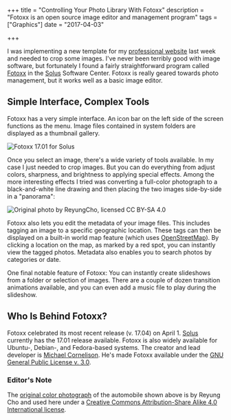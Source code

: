 +++
title = "Controlling Your Photo Library With Fotoxx"
description = "Fotoxx is an open source image editor and management program"
tags = ["Graphics"]
date = "2017-04-03"

+++

I was implementing a new template for my [professional website](https://skipoliva.com) last week and needed to crop some images. I've never been terribly good with image software, but fortunately I found a fairly straightforward program called [Fotoxx](http://www.kornelix.net/fotoxx/fotoxx.html) in the [Solus](https://solus-project.com) Software Center. Fotoxx is really geared towards photo management, but it works well as a basic image editor.

## Simple Interface, Complex Tools

Fotoxx has a very simple interface. An icon bar on the left side of the screen functions as the menu. Image files contained in system folders are displayed as a thumbnail gallery.

![Fotoxx 17.01 for Solus](/images/2017-04-03-fotoxx.png)

Once you select an image, there's a wide variety of tools available. In my case I just needed to crop images. But you can do everything from adjust colors, sharpness, and brightness to applying special effects. Among the more interesting effects I tried was converting a full-color photograph to a black-and-white line drawing and then placing the two images side-by-side in a "panorama":

![Original photo by ReyungCho, licensed CC BY-SA 4.0](/images/2017-04-03-fotoxx-VW_mexicano.png)

Fotoxx also lets you edit the metadata of your image files. This includes tagging an image to a specific geographic location. These tags can then be displayed on a built-in world map feature (which uses [OpenStreetMap](https://www.openstreetmap.org)). By clicking a location on the map, as marked by a red spot, you can instantly view the tagged photos. Metadata also enables you to search photos by categories or date.

One final notable feature of Fotoxx: You can instantly create slideshows from a folder or selection of images. There are a couple of dozen transition animations available, and you can even add a music file to play during the slideshow. 

## Who Is Behind Fotoxx?

Fotoxx celebrated its most recent release (v. 17.04) on April 1. [Solus](https://git.solus-project.com/packages/fotoxx) currently has the 17.01 release available. Fotoxx is also widely available for Ubuntu-, Debian-, and Fedora-based systems. The creator and lead developer is [Michael Cornelison](https://kornelix.blogspot.com/). He's made Fotoxx available under the [GNU General Public License v. 3.0](https://www.gnu.org/licenses/gpl-3.0.en.html).

### Editor's Note

The [original color photograph](https://commons.wikimedia.org/wiki/File:VW_ccon_arte_mexicano.jpg) of the automobile shown above is by Reyung Cho and used here under a [Creative Commons Attribution-Share Alike 4.0 International license](https://creativecommons.org/licenses/by-sa/4.0/deed.en).

